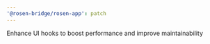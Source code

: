 ```yaml
---
'@rosen-bridge/rosen-app': patch
---
```


Enhance UI hooks to boost performance and improve maintainability
